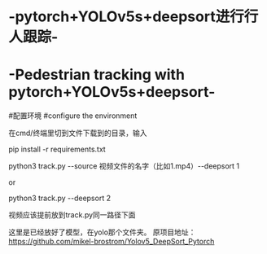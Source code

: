 # -pytorch+YOLOv5s+deepsort进行行人跟踪-
# -Pedestrian tracking with pytorch+YOLOv5s+deepsort-

#配置环境
#configure the environment

在cmd/终端里切到文件下载到的目录，输入

pip install -r requirements.txt

python3 track.py --source 视频文件的名字（比如1.mp4）--deepsort 1

or

python3 track.py --deepsort 2

视频应该提前放到track.py同一路径下面

这里是已经放好了模型，在yolo那个文件夹。
原项目地址：https://github.com/mikel-brostrom/Yolov5_DeepSort_Pytorch
